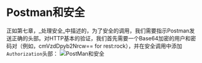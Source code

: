 # Postman和安全

正如第七章，_处理安全_中描述的，为了安全的调用，我们需要指示Postman发送正确的头部。对HTTP基本的验证，我们首先需要一个Base64加密的用户和密码对（例如，cmVzdDpyb2Nrcw== for rest:rock），并在安全调用中添加`Authorization`头部：
![PostMan和安全](http://ofboy2upv.bkt.clouddn.com/PostMan3.PNG)